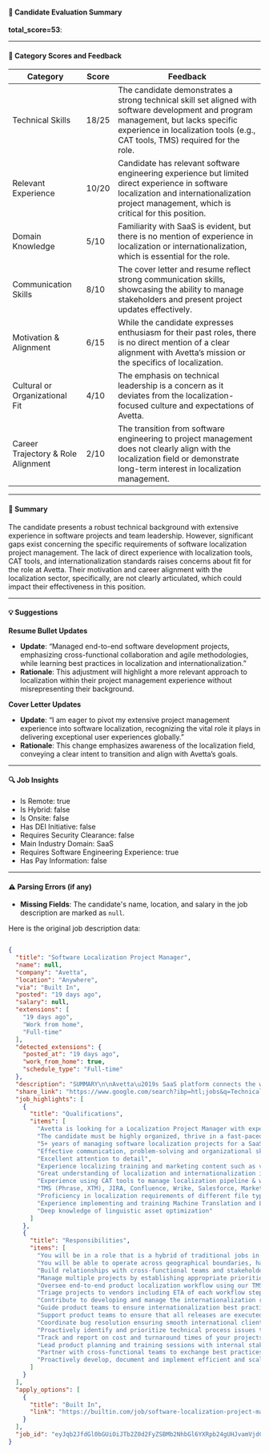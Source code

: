 #### 📄 Candidate Evaluation Summary
**total_score=53**:  

---

#### 🎯 Category Scores and Feedback

| Category                        | Score | Feedback |
|--------------------------------|-------|----------|
| Technical Skills                 | 18/25 | The candidate demonstrates a strong technical skill set aligned with software development and program management, but lacks specific experience in localization tools (e.g., CAT tools, TMS) required for the role. |
| Relevant Experience              | 10/20 | Candidate has relevant software engineering experience but limited direct experience in software localization and internationalization project management, which is critical for this position. |
| Domain Knowledge                 | 5/10  | Familiarity with SaaS is evident, but there is no mention of experience in localization or internationalization, which is essential for the role. |
| Communication Skills             | 8/10  | The cover letter and resume reflect strong communication skills, showcasing the ability to manage stakeholders and present project updates effectively. |
| Motivation & Alignment           | 6/15  | While the candidate expresses enthusiasm for their past roles, there is no direct mention of a clear alignment with Avetta’s mission or the specifics of localization. |
| Cultural or Organizational Fit   | 4/10  | The emphasis on technical leadership is a concern as it deviates from the localization-focused culture and expectations of Avetta. |
| Career Trajectory & Role Alignment | 2/10 | The transition from software engineering to project management does not clearly align with the localization field or demonstrate long-term interest in localization management. |

---

#### 🧾 Summary

The candidate presents a robust technical background with extensive experience in software projects and team leadership. However, significant gaps exist concerning the specific requirements of software localization project management. The lack of direct experience with localization tools, CAT tools, and internationalization standards raises concerns about fit for the role at Avetta. Their motivation and career alignment with the localization sector, specifically, are not clearly articulated, which could impact their effectiveness in this position.

---

#### 💡 Suggestions

**Resume Bullet Updates**  
- **Update**: “Managed end-to-end software development projects, emphasizing cross-functional collaboration and agile methodologies, while learning best practices in localization and internationalization.”
- **Rationale**: This adjustment will highlight a more relevant approach to localization within their project management experience without misrepresenting their background.

**Cover Letter Updates**  
- **Update**: “I am eager to pivot my extensive project management experience into software localization, recognizing the vital role it plays in delivering exceptional user experiences globally.”
- **Rationale**: This change emphasizes awareness of the localization field, conveying a clear intent to transition and align with Avetta’s goals.

---

#### 🔍 Job Insights

- Is Remote: true  
- Is Hybrid: false  
- Is Onsite: false  
- Has DEI Initiative: false  
- Requires Security Clearance: false  
- Main Industry Domain: SaaS  
- Requires Software Engineering Experience: true  
- Has Pay Information: false  

---

#### ⚠️ Parsing Errors (if any)

- **Missing Fields**: The candidate's name, location, and salary in the job description are marked as `null`.

Here is the original job description data:

```json

{
  "title": "Software Localization Project Manager",
  "name": null,
  "company": "Avetta",
  "location": "Anywhere",
  "via": "Built In",
  "posted": "19 days ago",
  "salary": null,
  "extensions": [
    "19 days ago",
    "Work from home",
    "Full-time"
  ],
  "detected_extensions": {
    "posted_at": "19 days ago",
    "work_from_home": true,
    "schedule_type": "Full-time"
  },
  "description": "SUMMARY\n\nAvetta\u2019s SaaS platform connects the world\u2019s leading organizations with qualified suppliers, contractors, and vendors. We bring unmatched visibility to companies through cloud-based technology and human insights to improve supply chair risk and compliance. As a result, we foster sustainable growth for businesses and their supply chains globally. Our SaaS subscription software is used by 85k+ active customers in over 100 countries.\n\nAvetta is looking for a Localization Project Manager with experience in Software Product Localization, Internationalization and Machine Translation enablement. The candidate must be highly organized, thrive in a fast-paced environment and have a growth mindset.\n\nYou will be in a role that is a hybrid of traditional jobs in planning, project management, and operations reporting to the Sr. Director of Localization. You will be able to operate across geographical boundaries, have cross-cultural sensitivity and experience of interacting directly with stakeholders and clients proactively defining best practice playbooks and processes entering Avetta\u2019s software platform into new geographies.\n\nESSENTIAL DUTIES AND RESPONSIBILITIES:\n\u2022 Build relationships with cross-functional teams and stakeholders (Product, Product Operations, Engineering, Risk Advisory and Training) to ensure successful product localization\n\u2022 Manage multiple projects by establishing appropriate priorities\n\u2022 Oversee end-to-end product localization workflow using our TMS tool and other technologies\n\u2022 Triage projects to vendors including ETA of each workflow step, project briefing, budget, reference materials and properly prepared files\n\u2022 Contribute to developing and manage the internationalization roadmap, schedules, and budget\n\u2022 Guide product teams to ensure internationalization best practices are followed to minimize downstream issues\n\u2022 Support product teams to ensure that all releases are executed in an efficient and timely manner\n\u2022 Coordinate bug resolution ensuring smooth international client onboarding and overall excellent user experience\n\u2022 Proactively identify and prioritize technical process issues that affect localized product quality and functionality\n\u2022 Track and report on cost and turnaround times of your projects monthly\n\u2022 Lead product planning and training sessions with internal stakeholders ensuring project requirements are met\n\u2022 Partner with cross-functional teams to exchange best practices and embed localization at early stages minimizing issues at target\n\u2022 Proactively develop, document and implement efficient and scalable localization processes\n\nMINIMUM QUALIFICATIONS:\n\u2022 5+ years of managing software localization projects for a SaaS organization.\n\u2022 Effective communication, problem-solving and organizational skills. Excellent attention to detail.\n\u2022 Experience localizing training and marketing content such as video, eLearning, knowledge center articles, campaigns and marketing websites.\n\u2022 Great understanding of localization and internationalization issues\n\u2022 Experience using CAT tools to manage localization pipeline & workflows\n\u2022 TMS (Phrase, XTM), JIRA, Confluence, Wrike, Salesforce, Marketo experience\n\u2022 Proficiency in localization requirements of different file types: indd, psd, ai, cvs, pptx, JSON, etc.\n\u2022 Experience implementing and training Machine Translation and LLM solutions\n\u2022 Deep knowledge of linguistic asset optimization\n\u2022 Fluency in English in addition to one of the following languages: French, Japanese, German, Dutch, Chinese, Hindi, Arabic or Urdu are preferred\n\u2022 PMP Certification preferred\n\u2022 PowerBI knowledge a plus\n\n#LI-Remote",
  "share_link": "https://www.google.com/search?ibp=htl;jobs&q=Technical+Project+Manager&htidocid=afyUEvlMCW9XaXmvAAAAAA%3D%3D&hl=en-US&shndl=37&shmd=H4sIAAAAAAAA_xWNsQrCMBCGce0LCE43CzYiuKhLJ0EUhOJcrvFMUmKu5A4tPocPbFz-5eP7_uo7qw4tP_SNmeDMFmP4oAZOcM08kFW4YEJHGVZw4h6EMFsPhR-ZXaTF3quOsjNGJNZOtMi2tvw0nKjnyQzcy3868eVijKjUbbbrqR6TW86bF6kihAS3FJTu0JYAyQ8W_mU2lwAAAA&shmds=v1_AQbUm97wUMh8KR7g7FvfiZauS8VNBw2Rdk9T--vXXVQ-fQu1Tw&source=sh/x/job/li/m1/1#fpstate=tldetail&htivrt=jobs&htiq=Technical+Project+Manager&htidocid=afyUEvlMCW9XaXmvAAAAAA%3D%3D",
  "job_highlights": [
    {
      "title": "Qualifications",
      "items": [
        "Avetta is looking for a Localization Project Manager with experience in Software Product Localization, Internationalization and Machine Translation enablement",
        "The candidate must be highly organized, thrive in a fast-paced environment and have a growth mindset",
        "5+ years of managing software localization projects for a SaaS organization",
        "Effective communication, problem-solving and organizational skills",
        "Excellent attention to detail",
        "Experience localizing training and marketing content such as video, eLearning, knowledge center articles, campaigns and marketing websites",
        "Great understanding of localization and internationalization issues",
        "Experience using CAT tools to manage localization pipeline & workflows",
        "TMS (Phrase, XTM), JIRA, Confluence, Wrike, Salesforce, Marketo experience",
        "Proficiency in localization requirements of different file types: indd, psd, ai, cvs, pptx, JSON, etc",
        "Experience implementing and training Machine Translation and LLM solutions",
        "Deep knowledge of linguistic asset optimization"
      ]
    },
    {
      "title": "Responsibilities",
      "items": [
        "You will be in a role that is a hybrid of traditional jobs in planning, project management, and operations reporting to the Sr",
        "You will be able to operate across geographical boundaries, have cross-cultural sensitivity and experience of interacting directly with stakeholders and clients proactively defining best practice playbooks and processes entering Avetta\u2019s software platform into new geographies",
        "Build relationships with cross-functional teams and stakeholders (Product, Product Operations, Engineering, Risk Advisory and Training) to ensure successful product localization",
        "Manage multiple projects by establishing appropriate priorities",
        "Oversee end-to-end product localization workflow using our TMS tool and other technologies",
        "Triage projects to vendors including ETA of each workflow step, project briefing, budget, reference materials and properly prepared files",
        "Contribute to developing and manage the internationalization roadmap, schedules, and budget",
        "Guide product teams to ensure internationalization best practices are followed to minimize downstream issues",
        "Support product teams to ensure that all releases are executed in an efficient and timely manner",
        "Coordinate bug resolution ensuring smooth international client onboarding and overall excellent user experience",
        "Proactively identify and prioritize technical process issues that affect localized product quality and functionality",
        "Track and report on cost and turnaround times of your projects monthly",
        "Lead product planning and training sessions with internal stakeholders ensuring project requirements are met",
        "Partner with cross-functional teams to exchange best practices and embed localization at early stages minimizing issues at target",
        "Proactively develop, document and implement efficient and scalable localization processes"
      ]
    }
  ],
  "apply_options": [
    {
      "title": "Built In",
      "link": "https://builtin.com/job/software-localization-project-manager/3729265?utm_campaign=google_jobs_apply&utm_source=google_jobs_apply&utm_medium=organic"
    }
  ],
  "job_id": "eyJqb2JfdGl0bGUiOiJTb2Z0d2FyZSBMb2NhbGl6YXRpb24gUHJvamVjdCBNYW5hZ2VyIiwiY29tcGFueV9uYW1lIjoiQXZldHRhIiwiYWRkcmVzc19jaXR5IjoiVW5pdGVkIFN0YXRlcyIsImh0aWRvY2lkIjoiYWZ5VUV2bE1DVzlYYVhtdkFBQUFBQT09IiwidXVsZSI6IncrQ0FJUUlDSU5WVzVwZEdWa0lGTjBZWFJsY3cifQ=="
}